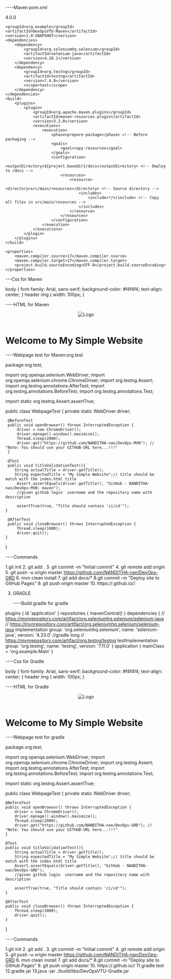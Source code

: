 ----Maven pom.xml

<?xml version="1.0" encoding="UTF-8"?>
<project xmlns="http://maven.apache.org/POM/4.0.0"
         xmlns:xsi="http://www.w3.org/2001/XMLSchema-instance"
         xsi:schemaLocation="http://maven.apache.org/POM/4.0.0 http://maven.apache.org/xsd/maven-4.0.0.xsd">
    <modelVersion>4.0.0</modelVersion>

    <groupId>org.example</groupId>
    <artifactId>DevOpsVTU-Maven</artifactId>
    <version>1.0-SNAPSHOT</version>
    <dependencies>
        <dependency>
            <groupId>org.seleniumhq.selenium</groupId>
            <artifactId>selenium-java</artifactId>
            <version>4.28.1</version>
        </dependency>
        <dependency>
            <groupId>org.testng</groupId>
            <artifactId>testng</artifactId>
            <version>7.4.0</version>
            <scope>test</scope>
        </dependency>
    </dependencies>
    <build>
        <plugins>
            <plugin>
                <groupId>org.apache.maven.plugins</groupId>
                <artifactId>maven-resources-plugin</artifactId>
                <version>3.2.0</version>
                <executions>
                    <execution>
                        <phase>prepare-package</phase> <!-- Before packaging -->
                        <goals>
                            <goal>copy-resources</goal>
                        </goals>
                        <configuration>
                            <outputDirectory>${project.basedir}/docs</outputDirectory> <!-- Deploy to /docs -->
                            <resources>
                                <resource>
                                    <directory>src/main/resources</directory> <!-- Source directory -->
                                    <includes>
                                        <include>*/</include> <!-- Copy all files in src/main/resources -->
                                    </includes>
                                </resource>
                            </resources>
                        </configuration>
                    </execution>
                </executions>
            </plugin>
        </plugins>
    </build>

    <properties>
        <maven.compiler.source>17</maven.compiler.source>
        <maven.compiler.target>17</maven.compiler.target>
        <project.build.sourceEncoding>UTF-8</project.build.sourceEncoding>
    </properties>

</project>


---Css for Maven

body {
 font-family: Arial, sans-serif;
 background-color: #f4f4f4;
 text-align: center;
}
header img {
 width: 100px;
}


----HTML for Maven

<!DOCTYPE html>
<html lang="en">
<head>
<meta charset="UTF-8">
<meta name="viewport" content="width=device-width, initial-scale=1.0">
<title>My Simple Website</title>
<link rel="stylesheet" href="mvn.css">
</head>
<body>
<header>
<img src="welcome1.png" alt="Logo">
</header>
<h1>Welcome to My Simple Website</h1>
</body>
</html>

----Webpage test for Maven:org.test

package org.test;

import org.openqa.selenium.WebDriver;
  import org.openqa.selenium.chrome.ChromeDriver;
  import org.testng.Assert;
  import org.testng.annotations.AfterTest;
  import org.testng.annotations.BeforeTest;
 import org.testng.annotations.Test;
 
  import static org.testng.Assert.assertTrue;
 
  public class WebpageTest {
     private static WebDriver driver;
 
     @BeforeTest
     public void openBrowser() throws InterruptedException {
         driver = new ChromeDriver();
         driver.manage().window().maximize();
         Thread.sleep(2000);
         driver.get("https://github.com/NANDITHA-nan/DevOps-MVN"); // "Note: You should use your GITHUB-URL here...!!!"
     }
 
     @Test
     public void titleValidationTest(){
        String actualTitle = driver.getTitle();
        String expectedTitle = "My Simple Website";// title should be match with the index.html title
         Assert.assertEquals(driver.getTitle(), "GitHub - NANDITHA-nan/DevOps-MVN: maven");
         //given github login  username and the repository name with description 

         assertTrue(true, "Title should contain 'ci/cd'");
    }
 
     @AfterTest
     public void closeBrowser() throws InterruptedException {
         Thread.sleep(1000);
         driver.quit();
    }
  }


----Commands

1.git init
2. git add .
3. git commit -m "Initial commit"
4. git remote add origin
5. git push -u origin master https://github.com/NANDITHA-nan/DevOps-GRD
6. mvn clean install
7. git add docs/*
8.git commit -m "Deploy site to GitHub Pages"
9. git push origin master 
10. https://.github.io//


3. GRADLE

   ----Build.gradle for gradle

plugins {
    id 'application'
}
 repositories {
    mavenCentral()
}
 dependencies {
     // https://mvnrepository.com/artifact/org.seleniumhq.selenium/selenium-java
     // https://mvnrepository.com/artifact/org.seleniumhq.selenium/selenium-java
     implementation group: 'org.seleniumhq.selenium', name: 'selenium-java', version: '4.33.0' //gradle long
     // https://mvnrepository.com/artifact/org.testng/testng
     testImplementation group: 'org.testng', name: 'testng', version: '7.11.0'
}
 application {
     mainClass = 'org.example.Main'
}


----Css for Gradle

body {
 font-family: Arial, sans-serif;
 background-color: #f4f4f4;
 text-align: center;
}
header img {
 width: 100px;
}


----HTML for Gradle

<!DOCTYPE html>
<html lang="en">
<head>
<meta charset="UTF-8">
<meta name="viewport" content="width=device-width, initial-scale=1.0">
<title>My Simple Website</title>
<link rel="stylesheet" href="mvn.css">
</head>
<body>
<header>
<img src="welcome1.png" alt="Logo">
</header>
<h1>Welcome to My Simple Website</h1>
</body>
</html>


----Webpage test for gradle

package org.test;

import org.openqa.selenium.WebDriver;
import org.openqa.selenium.chrome.ChromeDriver;
import org.testng.Assert;
import org.testng.annotations.AfterTest;
import org.testng.annotations.BeforeTest;
import org.testng.annotations.Test;

import static org.testng.Assert.assertTrue;

public class WebpageTest {
    private static WebDriver driver;

    @BeforeTest
    public void openBrowser() throws InterruptedException {
        driver = new ChromeDriver();
        driver.manage().window().maximize();
        Thread.sleep(2000);
        driver.get("https://github.com/NANDITHA-nan/DevOps-GRD"); // "Note: You should use your GITHUB-URL here...!!!"
    }

    @Test
    public void titleValidationTest(){
        String actualTitle = driver.getTitle();
        String expectedTitle = "My Simple Website";// title should be match with the index.html title
        Assert.assertEquals(driver.getTitle(), "GitHub - NANDITHA-nan/DevOps-GRD");
        //given github login  username and the repository name with description

        assertTrue(true, "Title should contain 'ci/cd'");
    }

    @AfterTest
    public void closeBrowser() throws InterruptedException {
        Thread.sleep(1000);
        driver.quit();
    }
}


----Commands

1.git init
2. git add .
3. git commit -m "Initial commit"
4. git remote add origin
5. git push -u origin master https://github.com/NANDITHA-nan/DevOps-GRD
6. mvn clean install
7. git add docs/*
8.git commit -m "Deploy site to GitHub Pages"
9. git push origin master 
10. https://.github.io//
11.gradle test
12.gradle jar
13.java -jar ./build/libs/DevOpsVTU-Gradle.jar











